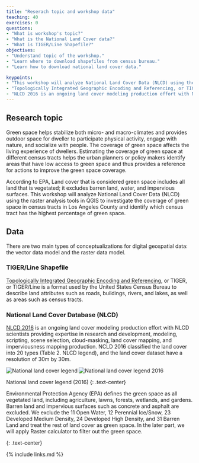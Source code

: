```yaml
---
title: "Reserach topic and workshop data"
teaching: 40
exercises: 0
questions:
- "What is workshop's topic?"
- "What is the National Land Cover data?"
- "What is TIGER/Line Shapefile?"
objectives:
- "Understand topic of the workshop."
- "Learn where to download shapefiles from census bureau."
- "Learn how to download national land cover data."

keypoints:
- "This workshop will analyze National Land Cover Data (NLCD) using the raster analysis tools in QGIS to investigate the coverage of green space in census tracts in Los Angeles County and identify which census tract has the highest percentage of green space."
- "Topologically Integrated Geographic Encoding and Referencing, or TIGER, or TIGER/Line is a format used by the United States Census Bureau to describe land attributes such as roads, buildings, rivers, and lakes, as well as areas such as census tracts ."
- "NLCD 2016 is an ongoing land cover modeling production effort with NLCD scientists providing expertise in research and development, modeling, scripting, scene selection, cloud-masking, land cover mapping, and imperviousness mapping production. . "
---
```


## Research topic

Green space helps stabilize both micro- and macro-climates and provides outdoor space for dweller to participate physical activity, engage with nature, and socialize with people. The coverage of green space affects the living experience of dwellers. Estimating the coverage of green space at different census tracts helps the urban planners or policy makers identify areas that have low access to green space and thus provides a reference for actions to improve the green space coverage. 

According to EPA, Land cover that is considered green space includes all land that is vegetated; it excludes barren land, water, and impervious surfaces. This workshop will analyze National Land Cover Data (NLCD) using the raster analysis tools in QGIS to investigate the coverage of green space in census tracts in Los Angeles County and identify which census tract has the highest percentage of green space.

## Data

There are two main types of conceptualizations for digital geospatial data: the vector data model and the raster data model.

### TIGER/Line Shapefile

[Topologically Integrated Geographic Encoding and Referencing](https://en.wikipedia.org/wiki/Topologically_Integrated_Geographic_Encoding_and_Referencing), or TIGER, or TIGER/Line is a format used by the United States Census Bureau to describe land attributes such as roads, buildings, rivers, and lakes, as well as areas such as census tracts. 

### National Land Cover Database (NLCD)
[NLCD 2016](https://www.mrlc.gov/national-land-cover-database-nlcd-2016) is an ongoing land cover modeling production effort with NLCD scientists providing expertise in research and development, modeling, scripting, scene selection, cloud-masking, land cover mapping, and imperviousness mapping production. NCLD 2016 classified the land cover into 20 types (Table 2. NLCD legend), and the land cover dataset have a resolution of 30m by 30m. 

![National land cover legend](../fig/fig4-national-land-cover-legend-1.png)
![National land cover legend 2016](../fig/fig4-national-land-cover-legend-2.png)

National land cover legend (2016)
{: .text-center}

Environmental Protection Agency (EPA) defines the green space as all vegetated land, including agriculture, lawns, forests, wetlands, and gardens. Barren land and impervious surfaces such as concrete and asphalt are excluded. We exclude the 11 Open Water, 12 Perennial Ice/Snow, 23 Developed Medium Density, 24 Developed High Density, and 31 Barren Land and treat the rest of land cover as green space. In the later part, we will apply Raster calculator to filter out the green space. 

{: .text-center}

{% include links.md %}
